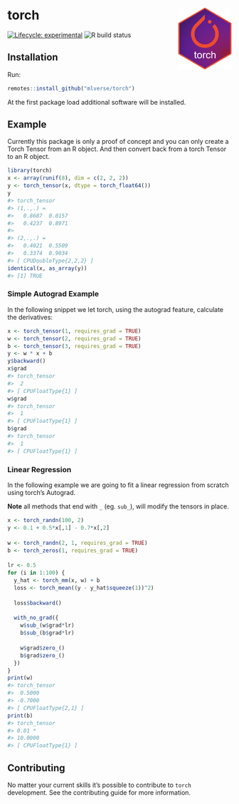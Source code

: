 
<!-- README.md is generated from README.Rmd. Please edit that file -->

# torch <a href='https://mlverse.github.io/torch'><img src='man/figures/torch.png' align="right" height="139" /></a>

[![Lifecycle:
experimental](https://img.shields.io/badge/lifecycle-experimental-orange.svg)](https://www.tidyverse.org/lifecycle/#experimental)
![R build
status](https://github.com/mlverse/torch/workflows/Test/badge.svg)

## Installation

Run:

``` r
remotes::install_github("mlverse/torch")
```

At the first package load additional software will be installed.

## Example

Currently this package is only a proof of concept and you can only
create a Torch Tensor from an R object. And then convert back from a
torch Tensor to an R object.

``` r
library(torch)
x <- array(runif(8), dim = c(2, 2, 2))
y <- torch_tensor(x, dtype = torch_float64())
y
#> torch_tensor 
#> (1,.,.) = 
#>   0.8687  0.0157
#>   0.4237  0.8971
#> 
#> (2,.,.) = 
#>   0.4021  0.5509
#>   0.3374  0.9034
#> [ CPUDoubleType{2,2,2} ]
identical(x, as_array(y))
#> [1] TRUE
```

### Simple Autograd Example

In the following snippet we let torch, using the autograd feature,
calculate the derivatives:

``` r
x <- torch_tensor(1, requires_grad = TRUE)
w <- torch_tensor(2, requires_grad = TRUE)
b <- torch_tensor(3, requires_grad = TRUE)
y <- w * x + b
y$backward()
x$grad
#> torch_tensor 
#>  2
#> [ CPUFloatType{1} ]
w$grad
#> torch_tensor 
#>  1
#> [ CPUFloatType{1} ]
b$grad
#> torch_tensor 
#>  1
#> [ CPUFloatType{1} ]
```

### Linear Regression

In the following example we are going to fit a linear regression from
scratch using torch’s Autograd.

**Note** all methods that end with `_` (eg. `sub_`), will modify the
tensors in place.

``` r
x <- torch_randn(100, 2)
y <- 0.1 + 0.5*x[,1] - 0.7*x[,2]

w <- torch_randn(2, 1, requires_grad = TRUE)
b <- torch_zeros(1, requires_grad = TRUE)

lr <- 0.5
for (i in 1:100) {
  y_hat <- torch_mm(x, w) + b
  loss <- torch_mean((y - y_hat$squeeze(1))^2)
  
  loss$backward()
  
  with_no_grad({
    w$sub_(w$grad*lr)
    b$sub_(b$grad*lr)   
    
    w$grad$zero_()
    b$grad$zero_()
  })
}
print(w)
#> torch_tensor 
#>  0.5000
#> -0.7000
#> [ CPUFloatType{2,1} ]
print(b) 
#> torch_tensor 
#> 0.01 *
#> 10.0000
#> [ CPUFloatType{1} ]
```

## Contributing

No matter your current skills it’s possible to contribute to `torch`
development. See the contributing guide for more information.

